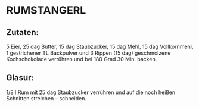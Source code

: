 # RUMSTANGERL

## Zutaten:

5 Eier, 25 dag Butter, 15 dag Staubzucker, 15 dag Mehl, 15 dag
Vollkornmehl, 1 gestrichener TL Backpulver und 3 Rippen (15 dag)
geschmolzene Kochschokolade verrühren und bei 180 Grad 30 Min. backen.

## Glasur:

1/8 l Rum mit 25 dag Staubzucker verrühren und auf die noch heißen
Schnitten streichen – schneiden.

